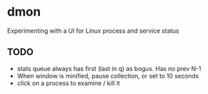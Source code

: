 # dmon

Experimenting with a UI for Linux process and service status


## TODO

* stats queue always has first (last in q) as bogus. Has no prev N-1
* When window is minified, pause collection, or set to 10 seconds
* click on a process to examine / kill it